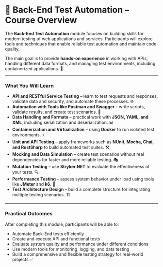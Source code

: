 # 🔧 Back-End Test Automation – Course Overview

The **Back-End Test Automation** module focuses on building skills for modern testing of web applications and services. Participants will explore tools and techniques that enable reliable test automation and maintain code quality.  

The main goal is to provide **hands-on experience** in working with APIs, handling different data formats, and managing test environments, including containerized applications. 🐳  

---

### What You Will Learn

- **API and RESTful Service Testing** – learn to test requests and responses, validate data and security, and automate these processes. 🌐  
- **Automation with Tools like Postman and Swagger** – write scripts, validate results, and create test scenarios. 📝  
- **Data Handling and Formats** – practical work with **JSON, YAML, and XML**, including serialization and deserialization. 📊  
- **Containerization and Virtualization** – using **Docker** to run isolated test environments. ⚡  
- **Unit and API Testing** – apply frameworks such as **NUnit, Mocha, Chai, and RestSharp** to build automated test suites. 🛠️  
- **Mocking and Data Simulation** – create test scenarios without real dependencies for faster and more reliable testing. 🎭  
- **Mutation Testing** – use **Stryker.NET** to evaluate the effectiveness of your tests. 🔍  
- **Performance Testing** – assess system behavior under load using tools like **JMeter** and **k6**. 🚀  
- **Test Architecture Design** – build a complete structure for integrating multiple testing scenarios. 🏗️  

---

### Practical Outcomes

After completing this module, participants will be able to:  

- Automate Back-End tests efficiently  
- Create and execute API and functional tests  
- Evaluate system quality and performance under different conditions  
- Use modern tools for monitoring, logging, and data testing  
- Build a comprehensive and flexible testing strategy for real-world projects ✅  

